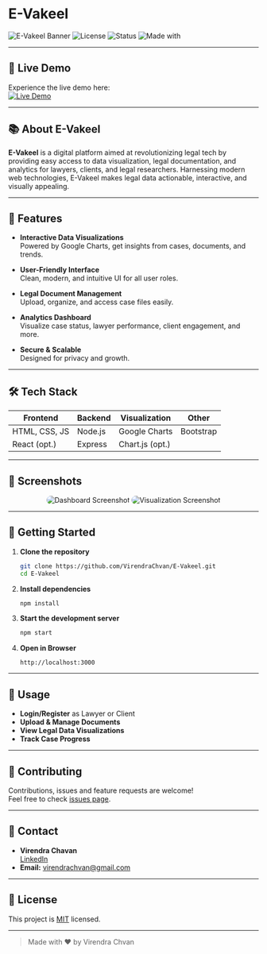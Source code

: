 # E-Vakeel

![E-Vakeel Banner](https://img.shields.io/badge/E--Vakeel-LegalTech-blueviolet?style=for-the-badge)
![License](https://img.shields.io/badge/license-MIT-green?style=for-the-badge)
![Status](https://img.shields.io/badge/status-Active-success?style=for-the-badge)
![Made with](https://img.shields.io/badge/made%20with-HTML%2C%20CSS%2C%20JavaScript%2C%20Google%20Charts-orange?style=for-the-badge)

---

## 🚀 Live Demo

Experience the live demo here:  
[![Live Demo](https://img.shields.io/badge/LinkedIn-Demo-blue?logo=linkedin&style=for-the-badge)](https://www.linkedin.com/posts/virendrachvan_datavisualization-googlecharts-html-activity-7213809570622623746-1Oqg?utm_source=share&utm_medium=member_desktop&rcm=ACoAAD10HoMBfYKsBhIaGz-b00jgW6fHgXMutvg)

---

## 📚 About E-Vakeel

**E-Vakeel** is a digital platform aimed at revolutionizing legal tech by providing easy access to data visualization, legal documentation, and analytics for lawyers, clients, and legal researchers. Harnessing modern web technologies, E-Vakeel makes legal data actionable, interactive, and visually appealing.

---

## 🎨 Features

- **Interactive Data Visualizations**  
  Powered by Google Charts, get insights from cases, documents, and trends.

- **User-Friendly Interface**  
  Clean, modern, and intuitive UI for all user roles.

- **Legal Document Management**  
  Upload, organize, and access case files easily.

- **Analytics Dashboard**  
  Visualize case status, lawyer performance, client engagement, and more.

- **Secure & Scalable**  
  Designed for privacy and growth.

---

## 🛠️ Tech Stack

| Frontend       | Backend   | Visualization | Other      |
| -------------- | --------- | ------------- | ---------- |
| HTML, CSS, JS  | Node.js   | Google Charts | Bootstrap  |
| React (opt.)   | Express   | Chart.js (opt.) |           |

---

## 📸 Screenshots

<p align="center">
  <img src="https://placehold.co/600x400?text=Dashboard+Screenshot" alt="Dashboard Screenshot" style="border-radius:10px;">
  <img src="https://placehold.co/600x400?text=Visualization+Screenshot" alt="Visualization Screenshot" style="border-radius:10px;">
</p>

---

## 🚦 Getting Started

1. **Clone the repository**
    ```bash
    git clone https://github.com/VirendraChvan/E-Vakeel.git
    cd E-Vakeel
    ```

2. **Install dependencies**
    ```bash
    npm install
    ```

3. **Start the development server**
    ```bash
    npm start
    ```

4. **Open in Browser**
    ```
    http://localhost:3000
    ```

---

## 📝 Usage

- **Login/Register** as Lawyer or Client
- **Upload & Manage Documents**
- **View Legal Data Visualizations**
- **Track Case Progress**

---



## 🤝 Contributing

Contributions, issues and feature requests are welcome!  
Feel free to check [issues page](https://github.com/VirendraChvan/E-Vakeel/issues).

---

## 📧 Contact

- **Virendra Chavan**  
  [LinkedIn](https://www.linkedin.com/in/virendrachvan/)
- **Email:** virendrachvan@gmail.com

---

## 📝 License

This project is [MIT](LICENSE) licensed.

---

> Made with ❤️ by Virendra Chvan
